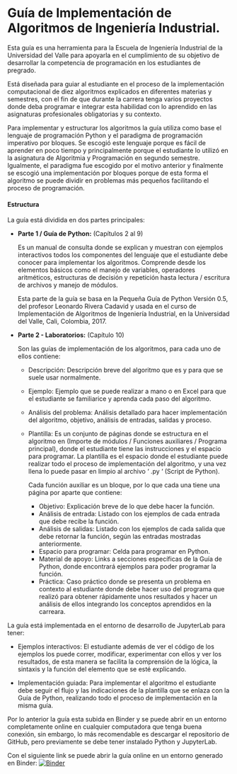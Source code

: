 # Guía de Implementación de Algoritmos de Ingeniería Industrial.

Esta guía es una herramienta para la Escuela de Ingeniería Industrial de la Universidad del Valle para apoyarla en el cumplimiento de su objetivo de desarrollar la competencia de programación en los estudiantes de pregrado.

Está diseñada para guiar al estudiante en el proceso de la implementación computacional de diez algoritmos explicados en diferentes materias y semestres, con el fin de que durante la carrera tenga varios proyectos donde deba programar e integrar esta habilidad con lo aprendido en las asignaturas profesionales obligatorias y su contexto.

Para implementar y estructurar los algoritmos la guía utiliza como base el lenguaje de programación Python y el paradigma de programación imperativo por bloques. Se escogió este lenguaje porque es fácil de aprender en poco tiempo y principalmente porque el estudiante lo utilizó en la asignatura de Algoritmia y Programación en segundo semestre. Igualmente, el paradigma fue escogido por el motivo anterior y finalmente se escogió una implementación por bloques porque de esta forma el algoritmo se puede dividir en problemas más pequeños facilitando el proceso de programación.

#### Estructura
La guía está dividida en dos partes principales:

- **Parte 1 / Guía de Python:** (Capítulos 2 al 9)

  Es un manual de consulta donde se explican y muestran con ejemplos interactivos todos los componentes del lenguaje que el estudiante debe conocer para implementar los algoritmos. Comprende desde los elementos básicos como el manejo de variables, operadores aritméticos, estructuras de decisión y repetición hasta lectura / escritura de archivos y manejo de módulos.

  Esta parte de la guía se basa en la Pequeña Guía de Python Versión 0.5, del profesor Leonardo Rivera Cadavid y usada en el curso de Implementación de Algoritmos de Ingeniería Industrial, en la Universidad del Valle, Cali, Colombia, 2017.

- **Parte 2 - Laboratorios:** (Capítulo 10)

  Son las guías de implementación de los algoritmos, para cada uno de ellos contiene:

  - Descripción: Descripción breve del algoritmo que es y para que se suele usar normalmente.
  - Ejemplo: Ejemplo que se puede realizar a mano o en Excel para que el estudiante se familiarice y aprenda cada paso del algoritmo.
  - Análisis del problema: Análisis detallado para hacer implementación del algoritmo, objetivo, análisis de entradas, salidas y proceso.
  - Plantilla: Es un conjunto de páginas donde se estructura en el algoritmo en (Importe de módulos / Funciones auxiliares / Programa principal), donde el estudiante tiene las instrucciones y el espacio para programar. La plantilla es el espacio donde el estudiante puede realizar todo el proceso de implementación del algoritmo, y una vez llena lo puede pasar en limpio al archivo ‘ .py ‘ (Script de Python).

    Cada función auxiliar es un bloque, por lo que cada una tiene una página por aparte que contiene:

    - Objetivo: Explicación breve de lo que debe hacer la función.
    - Análisis de entrada: Listado con los ejemplos de cada entrada que debe recibe la función.
    - Análisis de salidas: Listado con los ejemplos de cada salida que debe retornar la función, según las entradas mostradas anteriormente.
    - Espacio para programar: Celda para programar en Python.
    - Material de apoyo: Links a secciones específicas de la Guía de Python, donde encontrará ejemplos para poder programar la función.
    - Práctica: Caso práctico donde se presenta un problema en contexto al estudiante donde debe hacer uso del programa que realizó para obtener rápidamente unos resultados y hacer un análisis de ellos integrando los conceptos aprendidos en la carreara.

La guía está implementada en el entorno de desarrollo de JupyterLab para tener:

- Ejemplos interactivos: El estudiante además de ver el código de los ejemplos los puede correr, modificar, experimentar con ellos y ver los resultados, de esta manera se facilita la comprensión de la lógica, la sintaxis y la función del elemento que se esté explicando.

- Implementación guiada: Para implementar el algoritmo el estudiante debe seguir el flujo y las indicaciones de la plantilla que se enlaza con la Guía de Python, realizando todo el proceso de implementación en la misma guía.

Por lo anterior la guía esta subida en Binder y se puede abrir en un entorno completamente online en cualquier computadora que tenga buena conexión, sin embargo, lo más recomendable es descargar el repositorio de GitHub, pero previamente se debe tener instalado Python y JupyterLab.

Con el siguiente link se puede abrir la guía online en un entorno generado en Binder:
[![Binder](https://mybinder.org/badge_logo.svg)](https://mybinder.org/v2/gh/EstephaniaCalvo/Guia_Python/master?urlpath=lab/tree/Home.ipynb)
